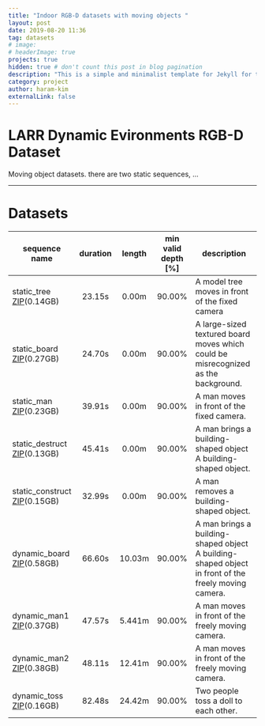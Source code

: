 ```yaml
---
title: "Indoor RGB-D datasets with moving objects "
layout: post
date: 2019-08-20 11:36
tag: datasets
# image: 
# headerImage: true
projects: true
hidden: true # don't count this post in blog pagination
description: "This is a simple and minimalist template for Jekyll for those who likes to eat noodles."
category: project
author: haram-kim
externalLink: false
---
```


# LARR Dynamic Evironments RGB-D Dataset

Moving object datasets. there are two static sequences, ...

---


# Datasets

| sequence name | duration | length | min <br> valid depth [\%] | description |
|---------------|:--------:|:------:|:-------------------:|-------------|
| static_tree <br> [ZIP](http://icsl.snu.ac.kr/haramkim/static_tree.zip)(0.14GB)| 23.15s | 0.00m  | 90.00% | A model tree moves in front of the fixed camera |
| static_board <br> [ZIP](http://icsl.snu.ac.kr/haramkim/static_board.zip)(0.27GB)| 24.70s | 0.00m  | 90.00% | A large-sized textured board moves which could be misrecognized as the background. |
| static_man <br> [ZIP](http://larr.snu.ac.kr/haramkim/static_man.zip)(0.23GB)| 39.91s | 0.00m | 90.00% | A man moves in front of the fixed camera. |
| static_destruct <br> [ZIP](http://icsl.snu.ac.kr/haramkim/static_destruct.zip)(0.13GB)| 45.41s | 0.00m | 90.00% | A man brings a building-shaped object A building-shaped object. |
| static_construct <br> [ZIP](http://icsl.snu.ac.kr/haramkim/static_construct.zip)(0.15GB)| 32.99s | 0.00m | 90.00% | A man removes a building-shaped object. |
| dynamic_board <br> [ZIP](http://icsl.snu.ac.kr/haramkim/dynamic_board.zip)(0.58GB)| 66.60s | 10.03m | 90.00% | A man brings a building-shaped object A building-shaped object in front of the freely moving camera.     |
| dynamic_man1 <br> [ZIP](http://icsl.snu.ac.kr/haramkim/dynamic_man1.zip)(0.37GB)| 47.57s | 5.441m | 90.00% |  A man moves in front of the freely moving camera.  |
| dynamic_man2 <br> [ZIP](http://icsl.snu.ac.kr/haramkim/dynamic_man2.zip)(0.38GB)| 48.11s | 12.41m | 90.00% | A man moves in front of the freely moving camera.  |
| dynamic_toss <br> [ZIP](http://icsl.snu.ac.kr/haramkim/dynamic_toss.zip)(0.16GB)| 82.48s | 24.42m | 90.00% | Two people toss a doll to each other.  |


